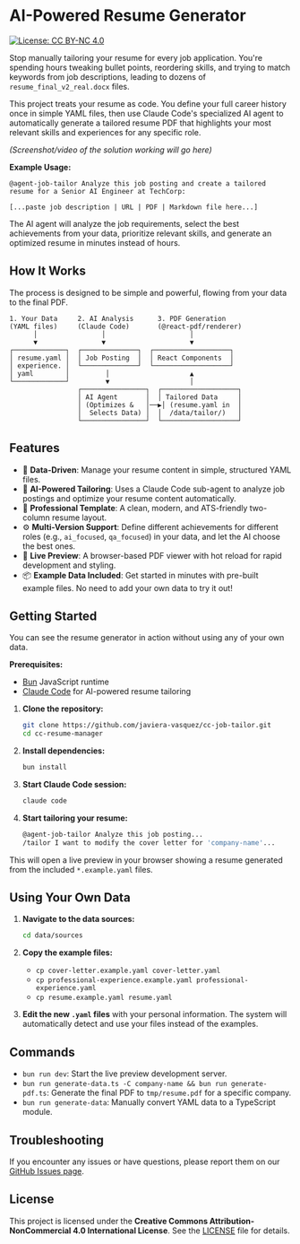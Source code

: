 # AI-Powered Resume Generator

[![License: CC BY-NC 4.0](https://img.shields.io/badge/License-CC%20BY--NC%204.0-lightgrey.svg)](https://creativecommons.org/licenses/by-nc/4.0/)

Stop manually tailoring your resume for every job application. You're spending hours tweaking bullet points, reordering skills, and trying to match keywords from job descriptions, leading to dozens of `resume_final_v2_real.docx` files.

This project treats your resume as code. You define your full career history once in simple YAML files, then use Claude Code's specialized AI agent to automatically generate a tailored resume PDF that highlights your most relevant skills and experiences for any specific role.

*(Screenshot/video of the solution working will go here)*

**Example Usage:**
```
@agent-job-tailor Analyze this job posting and create a tailored resume for a Senior AI Engineer at TechCorp:

[...paste job description | URL | PDF | Markdown file here...]
```

The AI agent will analyze the job requirements, select the best achievements from your data, prioritize relevant skills, and generate an optimized resume in minutes instead of hours.

## How It Works

The process is designed to be simple and powerful, flowing from your data to the final PDF.

```
1. Your Data     2. AI Analysis      3. PDF Generation
(YAML files)     (Claude Code)       (@react-pdf/renderer)
      │                │                     │
      ▼                ▼                     ▼
┌─────────────┐  ┌──────────────┐  ┌───────────────────┐
│ resume.yaml │  │ Job Posting  │  │ React Components  │
│ experience. │  └──────────────┘  └───────────────────┘
│ yaml        │         │                    ▲
└─────────────┘         ▼                    │
                 ┌────────────────┐  ┌───────────────────┐
                 │ AI Agent       │  │ Tailored Data     │
                 │ (Optimizes &   │──▶│ (resume.yaml in  │
                 │  Selects Data) │  │  /data/tailor/)   │
                 └────────────────┘  └───────────────────┘
```

## Features

-   📄 **Data-Driven**: Manage your resume content in simple, structured YAML files.
-   🤖 **AI-Powered Tailoring**: Uses a Claude Code sub-agent to analyze job postings and optimize your resume content automatically.
-   🎨 **Professional Template**: A clean, modern, and ATS-friendly two-column resume layout.
-   ⚙️ **Multi-Version Support**: Define different achievements for different roles (e.g., `ai_focused`, `qa_focused`) in your data, and let the AI choose the best ones.
-   🚀 **Live Preview**: A browser-based PDF viewer with hot reload for rapid development and styling.
-   📦 **Example Data Included**: Get started in minutes with pre-built example files. No need to add your own data to try it out!

## Getting Started

You can see the resume generator in action without using any of your own data.

**Prerequisites:**
- [Bun](https://bun.sh/) JavaScript runtime
- [Claude Code](https://claude.ai/code) for AI-powered resume tailoring

1.  **Clone the repository:**
    ```bash
    git clone https://github.com/javiera-vasquez/cc-job-tailor.git
    cd cc-resume-manager
    ```

2.  **Install dependencies:**
    ```bash
    bun install
    ```

3.  **Start Claude Code session:**
    ```bash
    claude code
    ```
3.  **Start tailoring your resume:**
    ```bash
    @agent-job-tailor Analyze this job posting...
    /tailor I want to modify the cover letter for 'company-name'...
    ```

This will open a live preview in your browser showing a resume generated from the included `*.example.yaml` files.

## Using Your Own Data

1.  **Navigate to the data sources:**
    ```bash
    cd data/sources
    ```

2.  **Copy the example files:**
    *   `cp cover-letter.example.yaml cover-letter.yaml`
    *   `cp professional-experience.example.yaml professional-experience.yaml`
    *   `cp resume.example.yaml resume.yaml`

3.  **Edit the new `.yaml` files** with your personal information. The system will automatically detect and use your files instead of the examples.

## Commands

-   `bun run dev`: Start the live preview development server.
-   `bun run generate-data.ts -C company-name && bun run generate-pdf.ts`: Generate the final PDF to `tmp/resume.pdf` for a specific company.
-   `bun run generate-data`: Manually convert YAML data to a TypeScript module.

## Troubleshooting

If you encounter any issues or have questions, please report them on our [GitHub Issues page](https://github.com/javier-lopez-montes/cc-resume-manager/issues).

## License

This project is licensed under the **Creative Commons Attribution-NonCommercial 4.0 International License**. See the [LICENSE](LICENSE) file for details.